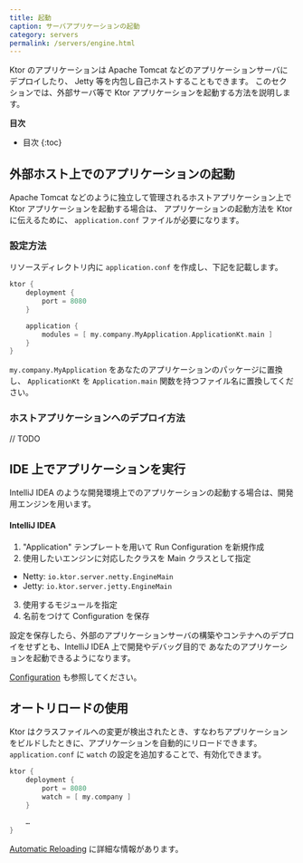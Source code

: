 ```yaml
---
title: 起動
caption: サーバアプリケーションの起動
category: servers
permalink: /servers/engine.html
---
```


Ktor のアプリケーションは Apache Tomcat などのアプリケーションサーバにデプロイしたり、 Jetty 等を内包し自己ホストすることもできます。
このセクションでは、外部サーバ等で Ktor アプリケーションを起動する方法を説明します。

**目次**

* 目次
{:toc}

## 外部ホスト上でのアプリケーションの起動

Apache Tomcat などのように独立して管理されるホストアプリケーション上で Ktor アプリケーションを起動する場合は、
アプリケーションの起動方法を Ktor に伝えるために、 `application.conf` ファイルが必要になります。

### 設定方法

リソースディレクトリ内に `application.conf` を作成し、下記を記載します。

```kotlin
ktor {
    deployment {
        port = 8080
    }

    application {
        modules = [ my.company.MyApplication.ApplicationKt.main ]
    }
}
```

`my.company.MyApplication` をあなたのアプリケーションのパッケージに置換し、
`ApplicationKt` を `Application.main` 関数を持つファイル名に置換してください。

### ホストアプリケーションへのデプロイ方法

// TODO 

## IDE 上でアプリケーションを実行

IntelliJ IDEA のような開発環境上でのアプリケーションの起動する場合は、開発用エンジンを用います。

#### IntelliJ IDEA 

1. "Application" テンプレートを用いて Run Configuration を新規作成
2. 使用したいエンジンに対応したクラスを Main クラスとして指定
  * Netty: `io.ktor.server.netty.EngineMain` 
  * Jetty: `io.ktor.server.jetty.EngineMain` 
3. 使用するモジュールを指定
4. 名前をつけて Configuration を保存

設定を保存したら、外部のアプリケーションサーバの構築やコンテナへのデプロイをせずとも、IntelliJ IDEA 上で開発やデバッグ目的で
あなたのアプリケーションを起動できるようになります。

[Configuration](configuration) も参照してください。

## オートリロードの使用

Ktor はクラスファイルへの変更が検出されたとき、すなわちアプリケーションをビルドしたときに、アプリケーションを自動的にリロードできます。
`application.conf` に `watch` の設定を追加することで、有効化できます。

```groovy
ktor {
    deployment {
        port = 8080
        watch = [ my.company ]
    }

    …
}
```

[Automatic Reloading](/servers/autoreload.html) に詳細な情報があります。
